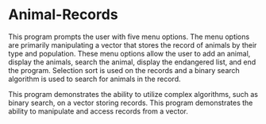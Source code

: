 # Animal-Records

This program prompts the user with five menu options. The menu options are primarily manipulating a vector that stores the record of animals by their type and population. These menu options allow the user to add an animal, display the animals, search the animal, display the endangered list, and end the program. Selection sort is used on the records and a binary search algorithm is used to search for animals in the record.

This program demonstrates the ability to utilize complex algorithms, such as binary search, on a vector storing records. This program demonstrates the ability to manipulate and access records from a vector.
